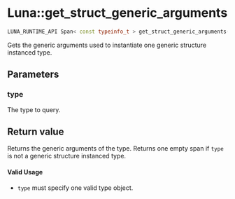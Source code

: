 # Luna::get_struct_generic_arguments

```c++
LUNA_RUNTIME_API Span< const typeinfo_t > get_struct_generic_arguments(typeinfo_t type)
```

Gets the generic arguments used to instantiate one generic structure instanced type. 



## Parameters
### type
The type to query. 

## Return value
Returns the generic arguments of the type. Returns one empty span if `type` is not a generic structure instanced type. 

#### Valid Usage
* `type` must specify one valid type object. 

